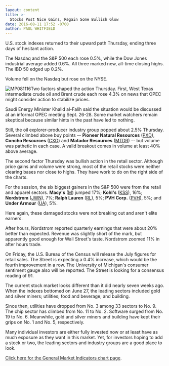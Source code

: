 ```yaml
---
layout: content
title: >-
  Stocks Post Nice Gains, Regain Some Bullish Glow
date: 2016-08-11 17:52 -0700
author: PAUL WHITFIELD
---
```






U.S. stock indexes returned to their upward path Thursday, ending three days of hesitant action.


The Nasdaq and the S&P 500 each rose 0.5%, while the Dow Jones industrial average added 0.6%. All three marked new, all-time closing highs. The IBD 50 edged up 0.2%.


Volume fell on the Nasdaq but rose on the NYSE.


![MP081116](https://www.investors.com/wp-content/uploads/2016/08/MP081116-166x300.jpg)Two factors shaped the action Thursday. First, West Texas intermediate crude oil and Brent crude each rose 4.3% on news that OPEC might consider action to stabilize prices.


Saudi Energy Minister Khalid al-Falih said the situation would be discussed at an informal OPEC meeting Sept. 26-28. Some market watchers remain skeptical because similar hints in the past have led to nothing.


Still, the oil explorer-producer industry group popped about 2.5% Thursday. Several climbed above buy points -- **Pioneer Natural Resources** ([PXD](https://research.investors.com/quote.aspx?symbol=PXD)), **Concho Resources** ([CXO](https://research.investors.com/quote.aspx?symbol=CXO)) and **Matador Resources** ([MTDR](https://research.investors.com/quote.aspx?symbol=MTDR)) -- but volume was pathetic in each case. A valid breakout comes in volume at least 40% above average.


The second factor Thursday was bullish action in the retail sector. Although price gains and volume were strong, most of the retail stocks were neither clearing bases nor close to highs. They have work to do on the right side of the charts.


For the session, the six biggest gainers in the S&P 500 were from the retail and apparel sectors. **Macy's** ([M](https://research.investors.com/quote.aspx?symbol=M)) jumped 17%; **Kohl's** ([KSS](https://research.investors.com/quote.aspx?symbol=KSS)), 16%; **Nordstrom** ([JWN](https://research.investors.com/quote.aspx?symbol=JWN)), 7%; **Ralph Lauren** ([RL](https://research.investors.com/quote.aspx?symbol=RL)), 5%; **PVH Corp.** ([PVH](https://research.investors.com/quote.aspx?symbol=PVH)), 5%; and **Under Armour** ([UA](https://research.investors.com/quote.aspx?symbol=UA)), 5%.


Here again, these damaged stocks were not breaking out and aren't elite earners.


After hours, Nordstrom reported quarterly earnings that were about 20% better than expected. Revenue was slightly short of the mark, but apparently good enough for Wall Street's taste. Nordstrom zoomed 11% in after hours trade.


On Friday, the U.S. Bureau of the Census will release the July figures for retail sales. The Street is expecting a 0.4% increase, which would be the fourth improvement in a row. The University of Michigan's consumer sentiment gauge also will be reported. The Street is looking for a consensus reading of 91.


The current stock market looks different than it did nearly seven weeks ago. When the indexes bottomed on June 27, the leading sectors included gold and silver miners; utilities; food and beverage; and building.


Since then, utilities have dropped from No. 3 among 33 sectors to No. 9. The chip sector has climbed from No. 11 to No. 2. Software surged from No. 19 to No. 6. Meanwhile, gold and silver miners and building have kept their grips on No. 1 and No. 5, respectively.


Many individual investors are either fully invested now or at least have as much exposure as they want in this market. Yet, for investors hoping to add a stock or two, the leading sectors and industry groups are a good place to look.


[Click here for the General Market Indicators chart page](https://www.investors.com/wp-content/uploads/2016/08/IBD1108153117GMI.pdf).




